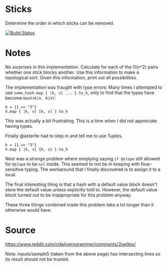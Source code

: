 # Sticks

Determine the order in which sticks can be removed.

[![Build Status](https://travis-ci.org/petertseng-dp/sticks.svg?branch=master)](https://travis-ci.org/petertseng-dp/sticks)

# Notes

No surprises in this implementation.
Calculate for each of the O(n^2) pairs whether one stick blocks another.
Use this information to make a topological sort.
Given this information, print out all possibilities.

The implementation was fraught with type errors:
Many times I attempted to use `some_hash.map { |k, v| ... }.to_h`, only to find that the types have become `Hash(K|V, K|V)`:

```crystal
h = {1 => "3"}
h.map { |k, v| [k, v] }.to_h
```

This was actually a bit frustrating.
This is a time when I did not appreciate having types.

Finally @asterite had to step in and tell me to use Tuples.

```crystal
h = {1 => "3"}
h.map { |k, v| {k, v} }.to_h
```

Next was a strange problem where simplying saying `if @slope` still allowed for `@slope` to be `nil` inside.
This seemed to not be in keeping with flow-sensitive typing.
The workaround that I finally discovered is to assign it to a local.

The final interesting thing is that a hash with a default value block doesn't store the default value unless explicitly told to.
However, the default value block turned out to be inappropriate for this problem anyway.

These three things combined made this problem take a lot longer than it otherwise would have.

# Source

https://www.reddit.com/r/dailyprogrammer/comments/2oe0px/

Note: inputs/sample5 (taken from the above page) has intersecting lines so its result should not be trusted.
